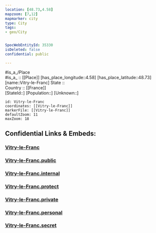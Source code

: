 ```yaml
---
location: [48.73,4.58] 
mapzoom: [7,12] 
mapmarker: city 
type: City
tags:
- geo/City


SpocWebEntityId: 35330
isDeleted: false
confidential: public

---
```

#is_a_/Place  
#is_a_ :: [[Place]] 
[has_place_longitude::4.58] 
[has_place_latitude::48.73] 
[name::Vitry-le-Franc] 
State ::  
Country :: [[France]]  
[StateId::] 
[Population::] 
[Unknown::] 


```leaflet
id: Vitry-le-Franc
coordinates: [[Vitry-le-Franc]] 
markerFile: [[Vitry-le-Franc]] 
defaultZoom: 11 
maxZoom: 18
```


## Confidential Links & Embeds: 

### [Vitry-le-Franc](/_Standards/Earth/Continent/Europe/Europe~West/France/regions~France/Grand_Est/departments~Grand_Est/Marne/communes~Marne/Vitry-le-François/cities~Vitry-le-François/Vitry-le-Franc.md) 

### [Vitry-le-Franc.public](/_public/Earth/Continent/Europe/Europe~West/France/regions~France/Grand_Est/departments~Grand_Est/Marne/communes~Marne/Vitry-le-François/cities~Vitry-le-François/Vitry-le-Franc.public.md) 

### [Vitry-le-Franc.internal](/_internal/Earth/Continent/Europe/Europe~West/France/regions~France/Grand_Est/departments~Grand_Est/Marne/communes~Marne/Vitry-le-François/cities~Vitry-le-François/Vitry-le-Franc.internal.md) 

### [Vitry-le-Franc.protect](/_protect/Earth/Continent/Europe/Europe~West/France/regions~France/Grand_Est/departments~Grand_Est/Marne/communes~Marne/Vitry-le-François/cities~Vitry-le-François/Vitry-le-Franc.protect.md) 

### [Vitry-le-Franc.private](/_private/Earth/Continent/Europe/Europe~West/France/regions~France/Grand_Est/departments~Grand_Est/Marne/communes~Marne/Vitry-le-François/cities~Vitry-le-François/Vitry-le-Franc.private.md) 

### [Vitry-le-Franc.personal](/_personal/Earth/Continent/Europe/Europe~West/France/regions~France/Grand_Est/departments~Grand_Est/Marne/communes~Marne/Vitry-le-François/cities~Vitry-le-François/Vitry-le-Franc.personal.md) 

### [Vitry-le-Franc.secret](/_secret/Earth/Continent/Europe/Europe~West/France/regions~France/Grand_Est/departments~Grand_Est/Marne/communes~Marne/Vitry-le-François/cities~Vitry-le-François/Vitry-le-Franc.secret.md)

